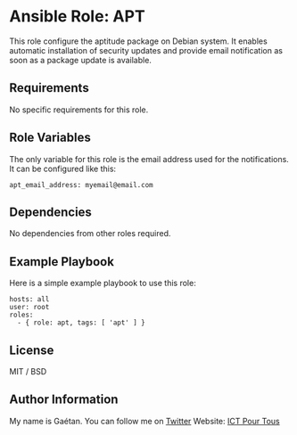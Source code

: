 Ansible Role: APT
=========

This role configure the aptitude package on Debian system. It enables automatic installation of security updates and provide email notification as soon as a package update is available.

Requirements
------------

No specific requirements for this role.

Role Variables
--------------

The only variable for this role is the email address used for the notifications. It can be configured like this:

``` apt_email_address: myemail@email.com ```

Dependencies
------------

No dependencies from other roles required.

Example Playbook
----------------

Here is a simple example playbook to use this role:

```
hosts: all
user: root
roles:
  - { role: apt, tags: [ 'apt' ] }

```

License
-------

MIT / BSD

Author Information
------------------

My name is Gaétan. You can follow me on [Twitter](https://twitter.com/gaetanict)
Website: [ICT Pour Tous](https://www.ictpourtous.com)

